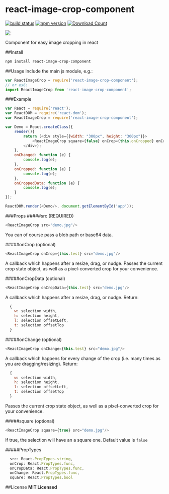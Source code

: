 # react-image-crop-component
[![build status](https://img.shields.io/wercker/ci/wercker/docs.svg)](http://www.npmjs.com/package/react-image-crop-component)
[![npm version](https://badge.fury.io/js/react-image-crop-component.svg)](http://www.npmjs.com/package/react-image-crop-component)
[![Download Count](http://img.shields.io/npm/dt/react-image-crop-component.svg)](http://www.npmjs.com/package/react-image-crop-component)

![](https://psv4.vk.me/c812432/u24186162/docs/b8143a59c5a9/crop.gif?extra=0441mptz3a6q3V4rTTrLB4tRwreOLWF2nMbN4uGBJ2W2Wrb7VWB9x28slE7fvHcm0cag3GUx_BxurIOv_zf2e6MM3KC3B_HlZuVhiIoh_yip0yUzIXElSw)

Component for easy image cropping in react

##Install
```javascript
npm install react-image-crop-component
```

##Usage
Include the main js module, e.g.:
```javascript
var ReactImageCrop = require('react-image-crop-component');
// or es6:
import ReactImageCrop from 'react-image-crop-component';
```

###Example
```javascript
var React = require('react');
var ReactDOM = require('react-dom');
var ReactImageCrop = require('react-image-crop-component');

var Demo = React.createClass({
    render(){
        return (<div style={{width: "300px", height: "300px"}}>
            <ReactImageCrop square={false} onCrop={this.onCropped} onCropData={this.onCroppedData}  onChange={this.onChanged} src="demo.jpg"/>
        </div>);
    },
    onChanged: function (e) {
        console.log(e);
    },
    onCropped: function (e) {
        console.log(e);
    },
    onCroppedData: function (e) {
        console.log(e);
    }
});

ReactDOM.render(<Demo/>, document.getElementById('app'));
```

###Props
#####src (REQUIRED)
```javascript 
<ReactImageCrop src="demo.jpg"/>
```
You can of course pass a blob path or base64 data.

#####onCrop (optional)
```javascript 
<ReactImageCrop onCrop={this.test} src="demo.jpg"/>
```
A callback which happens after a resize, drag, or nudge. Passes the current crop state object, as well as a pixel-converted crop for your convenience.

#####onCropData (optional)
```javascript 
<ReactImageCrop onCropData={this.test} src="demo.jpg"/>
```
A callback which happens after a resize, drag, or nudge.
Return: 
```javascript 
  {
    w: selection width,
    h: selection height,
    l: selection offsetLeft,
    t: selection offsetTop
  }
```

#####onChange (optional)
```javascript 
<ReactImageCrop onChange={this.test} src="demo.jpg"/>
```
A callback which happens for every change of the crop (i.e. many times as you are dragging/resizing). 
Return: 
```javascript 
  {
    w: selection width,
    h: selection height,
    l: selection offsetLeft,
    t: selection offsetTop
  }
```
Passes the current crop state object, as well as a pixel-converted crop for your convenience.

#####square (optional)
```javascript 
<ReactImageCrop square={true} src="demo.jpg"/>
```
If true, the selection will have an a square one. Default value is ```false```

#####PropTypes
```javascript
  src: React.PropTypes.string,
  onCrop: React.PropTypes.func,
  onCropData: React.PropTypes.func,
  onChange: React.PropTypes.func,
  square: React.PropTypes.bool
```
##License
**MIT Licensed**
